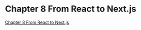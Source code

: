 # Chapter 8 From React to Next.js
[Chapter 8 From React to Next.js](https://nextjs.org/learn/react-foundations/from-react-to-nextjs)
